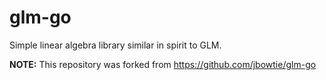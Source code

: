 glm-go
======

Simple linear algebra library similar in spirit to GLM.

**NOTE:** This repository was forked from https://github.com/jbowtie/glm-go

